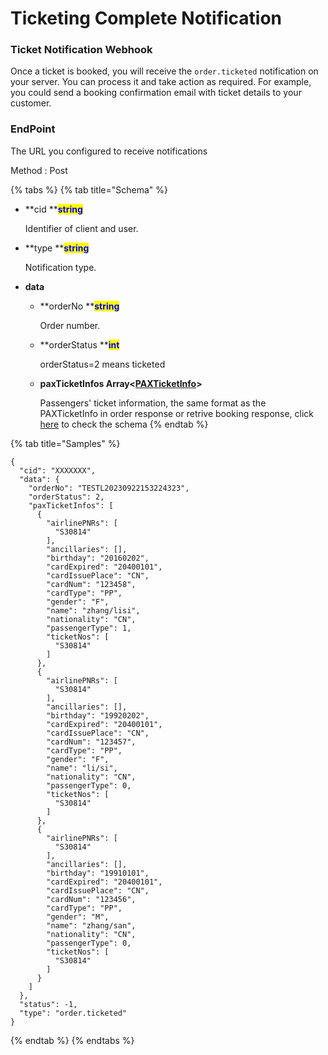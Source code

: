 # Ticketing Complete Notification

### Ticket Notification Webhook

Once a ticket is booked, you will receive the `order.ticketed` notification on your server. You can process it and take action as required. For example, you could send a booking confirmation email with ticket details to your customer.

### EndPoint

The URL you configured to receive notifications

Method : Post

{% tabs %}
{% tab title="Schema" %}
*   **cid **<mark style="color:blue;">**string**</mark>

    Identifier of client and user.
*   **type **<mark style="color:blue;">**string**</mark>

    Notification type.
* **data**
  *   **orderNo **<mark style="color:blue;">**string**</mark>

      Order number.
  *   **orderStatus **<mark style="color:blue;">**int**</mark>

      orderStatus=2 means ticketed
  *   **paxTicketInfos Array<**[**PAXTicketInfo**](broken-reference/)**>**

      Passengers' ticket information, the same format as the PAXTicketInfo in order response or retrive booking response, click [here](./api-reference/shopping-and-ticketing/order.md) to check the schema
{% endtab %}

{% tab title="Samples" %}
```
{
  "cid": "XXXXXXX",
  "data": {
    "orderNo": "TESTL20230922153224323",
    "orderStatus": 2,
    "paxTicketInfos": [
      {
        "airlinePNRs": [
          "S30814"
        ],
        "ancillaries": [],
        "birthday": "20160202",
        "cardExpired": "20400101",
        "cardIssuePlace": "CN",
        "cardNum": "123458",
        "cardType": "PP",
        "gender": "F",
        "name": "zhang/lisi",
        "nationality": "CN",
        "passengerType": 1,
        "ticketNos": [
          "S30814"
        ]
      },
      {
        "airlinePNRs": [
          "S30814"
        ],
        "ancillaries": [],
        "birthday": "19920202",
        "cardExpired": "20400101",
        "cardIssuePlace": "CN",
        "cardNum": "123457",
        "cardType": "PP",
        "gender": "F",
        "name": "li/si",
        "nationality": "CN",
        "passengerType": 0,
        "ticketNos": [
          "S30814"
        ]
      },
      {
        "airlinePNRs": [
          "S30814"
        ],
        "ancillaries": [],
        "birthday": "19910101",
        "cardExpired": "20400101",
        "cardIssuePlace": "CN",
        "cardNum": "123456",
        "cardType": "PP",
        "gender": "M",
        "name": "zhang/san",
        "nationality": "CN",
        "passengerType": 0,
        "ticketNos": [
          "S30814"
        ]
      }
    ]
  },
  "status": -1,
  "type": "order.ticketed"
}

```
{% endtab %}
{% endtabs %}
